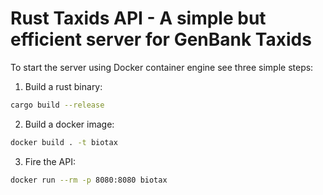 # Rust Taxids API - A simple but efficient server for GenBank Taxids

To start the server using Docker container engine see three simple steps:

1. Build a rust binary:

```bash
cargo build --release
```

2. Build a docker image:

```bash
docker build . -t biotax
```

3. Fire the API:

```bash
docker run --rm -p 8080:8080 biotax
```
